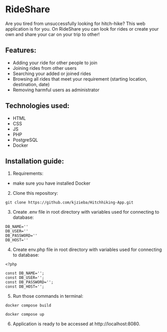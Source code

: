 # RideShare

Are you tired from unsuccessfully looking for hitch-hike? This web application is for you.
On RideShare you can look for rides or create your own and share your car on your trip to other!

## Features:
  - Adding your ride for other people to join
  - Joining rides from other users
  - Searching your added or joined rides
  - Browsing all rides that meet your requirement (starting location, destination, date)
  - Removing harmful users as administrator

## Technologies used:
 - HTML
 - CSS
 - JS
 - PHP
 - PostgreSQL
 - Docker

## Installation guide:
1. Requirements:
 - make sure you have installed Docker
2. Clone this repository:
```
git clone https://github.com/kjzieba/Hitchhiking-App.git
```
3. Create .env file in root directory with variables used for connecting to database:
```
DB_NAME=''
DB_USER=''
DB_PASSWORD=''
DB_HOST=''
```
4. Create env.php file in root directory with variables used for connecting to database:
```
<?php

const DB_NAME='';
const DB_USER='';
const DB_PASSWORD='';
const DB_HOST='';
```
5.  Run those commands in terminal:
```
docker compose build
```
```
docker compose up
```
6. Application is ready to be accessed at http://localhost:8080.
